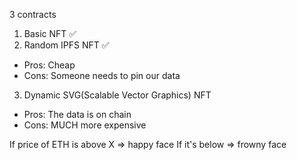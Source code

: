 3 contracts

1. Basic NFT ✅
2. Random IPFS NFT ✅

- Pros: Cheap
- Cons: Someone needs to pin our data

3. Dynamic SVG(Scalable Vector Graphics) NFT

- Pros: The data is on chain
- Cons: MUCH more expensive

If price of ETH is above X => happy face
If it's below => frowny face
